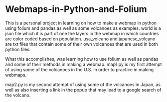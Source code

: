 # Webmaps-in-Python-and-Folium
This is a personal project in learning on how to make a webmap in python using folium and pandas as well as some volcanoes as examples.
world is a json file which it is part of one the layers in the webmap in which countries are color coded based on population.
usa_volcano and japanese_volcano are txt files that contain some of their own volcanoes that are used in both python files.

What this accomplishes, was learning how to use folium as well as pandas and some of their methods in making a webmap.
map1.py is my first attempt of using some of the volcanoes in the U.S. in order to practice in making webmaps.

map2.py is my second attempt of using some of the volcanoes in Japan, as well as also inserting a link in the popup that may lead to a google search of the volcano.
